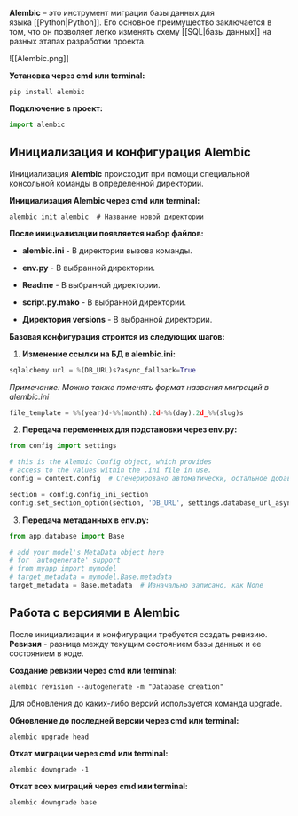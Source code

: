 **Alembic** – это инструмент миграции базы данных для языка [[Python|Python]]. Его основное преимущество заключается в том, что он позволяет легко изменять схему [[SQL|базы данных]] на разных этапах разработки проекта.

![[Alembic.png]]

**Установка через cmd или terminal:**

```Shell
pip install alembic
```

**Подключение в проект:**

```Python
import alembic
```

## Инициализация и конфигурация Alembic

Инициализация **Alembic** происходит при помощи специальной консольной команды в определенной директории.

**Инициализация Alembic через cmd или terminal:**

```Shell
alembic init alembic  # Название новой директории
```

**После инициализации появляется набор файлов:**

- **alembic.ini** - В директории вызова команды.

- **env.py** - В выбранной директории.

- **Readme** - В выбранной директории.

- **script.py.mako** - В выбранной директории.

- **Директория versions** - В выбранной директории.

**Базовая конфигурация строится из следующих шагов:**

1. **Изменение ссылки на БД в alembic.ini:** 

```Python
sqlalchemy.url = %(DB_URL)s?async_fallback=True
```

*Примечание: Можно также поменять формат названия миграций в alembic.ini*

```Python
file_template = %%(year)d-%%(month).2d-%%(day).2d_%%(slug)s
```

2. **Передача переменных для подстановки через env.py:**

```Python
from config import settings

# this is the Alembic Config object, which provides  
# access to the values within the .ini file in use.  
config = context.config  # Сгенерировано автоматически, остальное добавлено

section = config.config_ini_section  
config.set_section_option(section, 'DB_URL', settings.database_url_asyncpg)
```

3. **Передача метаданных в env.py:**

```Python
from app.database import Base

# add your model's MetaData object here  
# for 'autogenerate' support  
# from myapp import mymodel  
# target_metadata = mymodel.Base.metadata  
target_metadata = Base.metadata  # Изначально записано, как None
```

## Работа с версиями в Alembic

После инициализации и конфигурации требуется создать ревизию. **Ревизия** - разница между текущим состоянием базы данных и ее состоянием в коде.

**Создание ревизии через cmd или terminal:**

```Shell
alembic revision --autogenerate -m "Database creation"
```


Для обновления до каких-либо версий используется команда upgrade.

**Обновление до последней версии через cmd или terminal:**

```Shell
alembic upgrade head
```

**Откат миграции через cmd или terminal:**

```Shell
alembic downgrade -1
```

**Откат всех миграций через cmd или terminal:**

```Shell
alembic downgrade base
```
